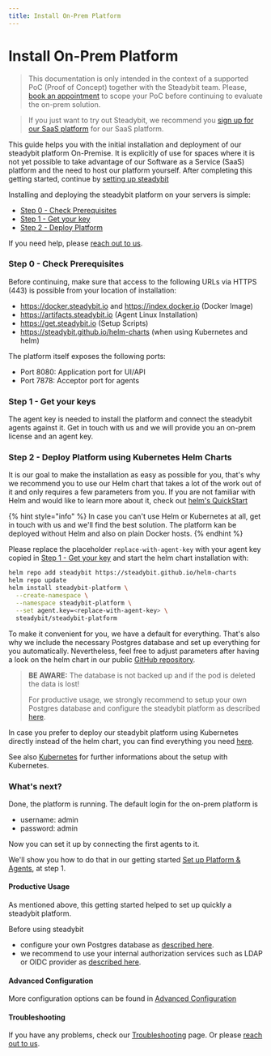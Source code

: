 ```yaml
---
title: Install On-Prem Platform
---
```


# Install On-Prem Platform

>This documentation is only intended in the context of a supported PoC (Proof of Concept) together with the Steadybit team.
>Please, [book an appointment](https://www.steadybit.com/request-demo) to scope your PoC before continuing to evaluate the on-prem solution.

>If you just want to try out Steadybit, we recommend you [sign up for our SaaS platform](https://signup.steadybit.com) for our SaaS platform.

This guide helps you with the initial installation and deployment of our steadybit platform On-Premise. It is explicitly of use for spaces where it is not yet possible to take advantage of our Software as a Service (SaaS) platform and the need to host our platform yourself. After completing this getting started, continue by [setting up steadybit](../install-agents/)

Installing and deploying the steadybit platform on your servers is simple:

* [Step 0 - Check Prerequisites](./#step-0---check-prerequisites)
* [Step 1 - Get your key](./#step-1---get-your-keys)
* [Step 2 - Deploy Platform](./#step-2---deploy-platform)

If you need help, please [reach out to us](https://www.steadybit.com/contact).

### Step 0 - Check Prerequisites

Before continuing, make sure that access to the following URLs via HTTPS (443) is possible from your location of installation:

* https://docker.steadybit.io and https://index.docker.io (Docker Image)
* https://artifacts.steadybit.io (Agent Linux Installation)
* https://get.steadybit.io (Setup Scripts)
* https://steadybit.github.io/helm-charts (when using Kubernetes and helm)

The platform itself exposes the following ports:

* Port 8080: Application port for UI/API
* Port 7878: Acceptor port for agents

### Step 1 - Get your keys

The agent key is needed to install the platform and connect the steadybit agents against it. Get in touch with us and we will provide you an on-prem license and an agent key.

### Step 2 - Deploy Platform using Kubernetes Helm Charts

It is our goal to make the installation as easy as possible for you, that's why we recommend you to use our Helm chart that takes a lot of the work out of it and only requires a few parameters from you. If you are not familiar with Helm and would like to learn more about it, check out [helm's QuickStart](https://helm.sh/docs/intro/quickstart/)

{% hint style="info" %}
In case you can't use Helm or Kubernetes at all, get in touch with us and we'll find the best solution. The platform kan be deployed without Helm and also on plain Docker hosts.&#x20;
{% endhint %}

Please replace the placeholder `replace-with-agent-key` with your agent key copied in [Step 1 - Get your key](./#step-1---getyourkey) and start the helm chart installation with:

```bash
helm repo add steadybit https://steadybit.github.io/helm-charts
helm repo update
helm install steadybit-platform \
  --create-namespace \
  --namespace steadybit-platform \
  --set agent.key=<replace-with-agent-key> \
  steadybit/steadybit-platform
```

To make it convenient for you, we have a default for everything. That's also why we include the necessary Postgres database and set up everything for you automatically. Nevertheless, feel free to adjust parameters after having a look on the helm chart in our public [GitHub repository](https://github.com/steadybit/helm-charts/tree/master/charts/steadybit-platform).

> **BE AWARE:** The database is not backed up and if the pod is deleted the data is lost!
>
> For productive usage, we strongly recommend to setup your own Postgres database and configure the steadybit platform as described [here](advanced-configuration.md).

In case you prefer to deploy our steadybit platform using Kubernetes directly instead of the helm chart, you can find everything you need [here](k8s.md#installation-using-kubectl).

See also [Kubernetes](k8s.md) for further informations about the setup with Kubernetes.

### What's next?

Done, the platform is running. The default login for the on-prem platform is

* username: admin
* password: admin

Now you can set it up by connecting the first agents to it.

We'll show you how to do that in our getting started [Set up Platform & Agents](../../quick-start/set-up-agents.md), at step 1.

#### Productive Usage

As mentioned above, this getting started helped to set up quickly a steadybit platform.

Before using steadybit

* configure your own Postgres database as [described here](advanced-configuration.md).
* we recommend to use your internal authorization services such as LDAP or OIDC provider as [described here](broken-reference/).

#### Advanced Configuration

More configuration options can be found in [Advanced Configuration](advanced-configuration.md)

#### Troubleshooting

If you have any problems, check our [Troubleshooting](troubleshooting.md) page. Or please [reach out to us](https://www.steadybit.com/contact).
